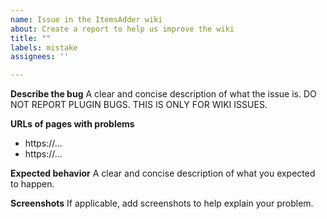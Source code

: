 ```yaml
---
name: Issue in the ItemsAdder wiki
about: Create a report to help us improve the wiki
title: ""
labels: mistake
assignees: ''

---
```


**Describe the bug**
A clear and concise description of what the issue is.
DO NOT REPORT PLUGIN BUGS. THIS IS ONLY FOR WIKI ISSUES.

**URLs of pages with problems**
- https://...
- https://...

**Expected behavior**
A clear and concise description of what you expected to happen.

**Screenshots**
If applicable, add screenshots to help explain your problem.
